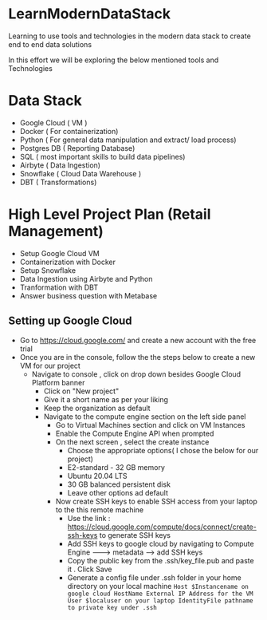 # LearnModernDataStack
Learning to use tools and technologies in the modern data stack to create end to end data solutions

In this effort we will be exploring the below mentioned tools and Technologies

# Data Stack #

- Google Cloud ( VM )
- Docker ( For containerization)
- Python ( For general data manipulation and extract/ load process)
- Postgres DB ( Reporting Database)
- SQL ( most important skills to build data pipelines)
- Airbyte ( Data Ingestion)
- Snowflake ( Cloud Data Warehouse )
- DBT ( Transformations)

# High Level Project Plan (Retail Management)

* Setup Google Cloud VM
* Containerization with Docker 
* Setup Snowflake
* Data Ingestion using Airbyte and Python
* Tranformation with DBT
* Answer business question with Metabase

## Setting up Google Cloud

- Go to https://cloud.google.com/ and create a new account with the free trial
- Once you are in the console, follow the the steps below to create a new VM for our project
  - Navigate to console , click on drop down besides Google Cloud Platform banner
    - Click on "New project"
    - Give it a short name as per your liking
    - Keep the organization as default 
    - Navigate to the compute engine section on the left side panel
        - Go to Virtual Machines section and click on VM Instances
        - Enable the Compute Engine API when prompted
        - On the next screen , select the create instance 
          - Choose the appropriate options( I chose the below for our project)
          - E2-standard - 32 GB memory
          - Ubuntu 20.04 LTS
          - 30 GB balanced persistent disk
          - Leave other options ad default
        - Now create SSH keys to enable SSH access from your laptop to the this remote machine
          - Use the link : https://cloud.google.com/compute/docs/connect/create-ssh-keys to generate SSH keys
          - Add SSH keys to google cloud by navigating to Compute Engine ---> metadata --> add SSH keys
          - Copy the public key from the .ssh/key_file.pub and paste it . Click Save 
          - Generate a config file under .ssh folder in your home directory on your local machine
              `Host $Instancename on google cloud
                HostName External IP Address for the VM
                User $localuser on your laptop
                IdentityFile pathname to private key under .ssh`
        
